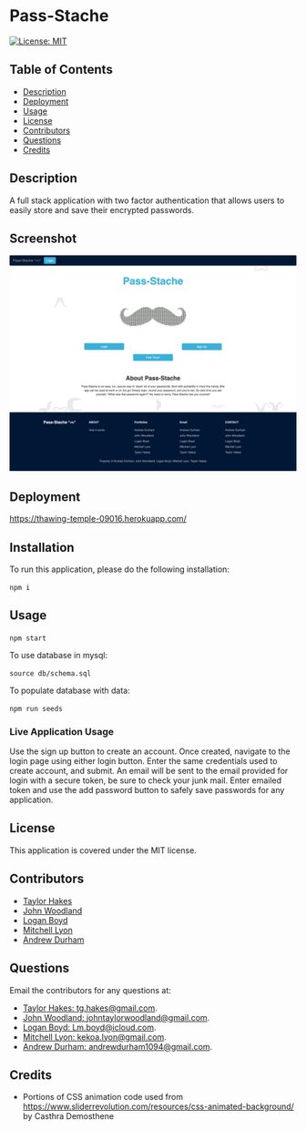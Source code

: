 # Pass-Stache
[![License: MIT](https://img.shields.io/badge/license-MIT-yellow)](https://opensource.org/licenses/MIT)
## Table of Contents

* [Description](#description)
* [Deployment](#deployment)
* [Usage](#usage)
* [License](#license)
* [Contributors](#contributors)
* [Questions](#questions)
* [Credits](#credits)
## Description
A full stack application with two factor authentication that allows users to easily store and save their encrypted passwords.
## Screenshot
![pic of application](/public/img/home-screenshot.png)


## Deployment
https://thawing-temple-09016.herokuapp.com/

## Installation

To run this application, please do the following installation:

`
npm i
`

## Usage
`
npm start
`

To use database in mysql:

`
source db/schema.sql
`

To populate database with data:

`
npm run seeds
`
### Live Application Usage
Use the sign up button to create an account. Once created, navigate to the login page using either login button. Enter the same credentials used to create account, and submit. An email will be sent to the email provided for login with a secure token, be sure to check your junk mail. Enter emailed token and use the add password button to safely save passwords for any application.

## License

This application is covered under the MIT license.
## Contributors
* [Taylor Hakes](https://github.com/SadboiTay)
* [John Woodland](https://github.com/jondagamkd)
* [Logan Boyd](https://github.com/LmBoyd1)
* [Mitchell Lyon](https://github.com/mitchlyon)
* [Andrew Durham](https://github.com/andydhpkp)
## Questions

Email the contributors for any questions at: 
* [Taylor Hakes: tg.hakes@gmail.com](mailto:tg.hakes@gmail.com).
* [John Woodland: johntaylorwoodland@gmail.com](mailto:johntaylorwoodland@gmail.com).
* [Logan Boyd: Lm.boyd@icloud.com](mailto:Lm.boyd@icloud.com).
* [Mitchell Lyon: kekoa.lyon@gmail.com](mailto:kekoa.lyon@gmail.com).
* [Andrew Durham: andrewdurham1094@gmail.com](mailto:andrewdurham1094@gmail.com).

## Credits

* Portions of CSS animation code used from https://www.sliderrevolution.com/resources/css-animated-background/ by Casthra Demosthene

